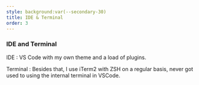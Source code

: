 ```yaml
---
style: background:var(--secondary-30)
title: IDE & Terminal
order: 3
---
```


<sil-icon-terminal style="margin: 0; font-size: 4vw; position: absolute; transform: translateX(-150%)"></sil-icon-terminal>


### IDE and Terminal

IDE
: VS Code with my own theme and a load of plugins.

Terminal
: Besides that, I use iTerm2 with ZSH on a regular basis, never got used to using the internal terminal in VSCode.
